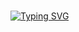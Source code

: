 #
[![Typing SVG](https://readme-typing-svg.herokuapp.com?font=Fira+Code&weight=500&size=30&pause=1000&color=F7DD10&random=false&width=435&lines=...Good+morning+here+%F0%9F%8C%9F)](https://git.io/typing-svg)
#
